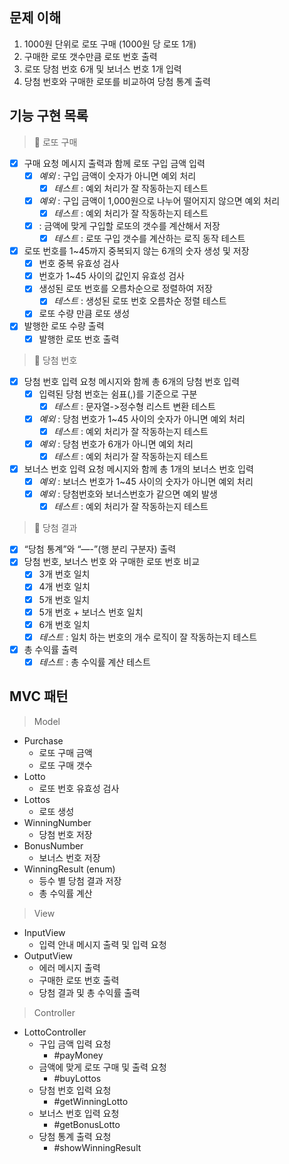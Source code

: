 ## 문제 이해

1. 1000원 단위로 로또 구매 (1000원 당 로또 1개)
2. 구매한 로또 갯수만큼 로또 번호 출력
3. 로또 당첨 번호 6개 및 보너스 번호 1개 입력
4. 당첨 번호와 구매한 로또를 비교하여 당첨 통계 출력

## 기능 구현 목록

> 📌 로또 구매

- [x]  구매 요청 메시지 출력과 함께 로또 구입 금액 입력
    - [x]  *예외* : 구입 금액이 숫자가 아니면 예외 처리
        - [x]  *테스트* : 예외 처리가 잘 작동하는지 테스트
    - [x]  *예외* : 구입 금액이 1,000원으로 나누어 떨어지지 않으면 예외 처리
        - [x]  *테스트* : 예외 처리가 잘 작동하는지 테스트
    - [x] : 금액에 맞게 구입할 로또의 갯수를 계산해서 저장
        - [x] *테스트* : 로또 구입 갯수를 계산하는 로직 동작 테스트
- [x]  로또 번호를 1~45까지 중복되지 않는 6개의 숫자 생성 및 저장
    - [x]  번호 중복 유효성 검사
    - [x]  번호가 1~45 사이의 값인지 유효성 검사
    - [x]  생성된 로또 번호를 오름차순으로 정렬하여 저장
        - [x]  *테스트* : 생성된 로또 번호 오름차순 정렬 테스트
    - [x]  로또 수량 만큼 로또 생성
- [x]  발행한 로또 수량 출력
    - [x]  발행한 로또 번호 출력

> 📌 당첨 번호

- [x]  당첨 번호 입력 요청 메시지와 함께 총 6개의 당첨 번호 입력
    - [x]  입력된 당첨 번호는 쉼표(,)를 기준으로 구분
        - [x] *테스트* : 문자열->정수형 리스트 변환 테스트
    - [x]  *예외* : 당첨 번호가 1~45 사이의 숫자가 아니면 예외 처리
        - [x]  *테스트* : 예외 처리가 잘 작동하는지 테스트
    - [x]  *예외* : 당첨 번호가 6개가 아니면 예외 처리
        - [x]  *테스트* : 예외 처리가 잘 작동하는지 테스트
- [x]  보너스 번호 입력 요청 메시지와 함께 총 1개의 보너스 번호 입력
    - [x]  *예외* : 보너스 번호가 1~45 사이의 숫자가 아니면 예외 처리
    - [x]  *예외* : 당첨번호와 보너스번호가 같으면 예외 발생
        - [x]  *테스트* : 예외 처리가 잘 작동하는지 테스트

> 📌 당첨 결과

- [x]  “당첨 통계”와 “—-”(행 분리 구분자) 출력
- [x]  당첨 번호, 보너스 번호 와 구매한 로또 번호 비교
    - [x]  3개 번호 일치
    - [x]  4개 번호 일치
    - [x]  5개 번호 일치
    - [x]  5개 번호 + 보너스 번호 일치
    - [x]  6개 번호 일치
    - [x]  *테스트* : 일치 하는 번호의 개수 로직이 잘 작동하는지 테스트
- [x]  총 수익률 출력
    - [x]  *테스트* : 총 수익률 계산 테스트

## MVC 패턴

> Model

- Purchase
    - 로또 구매 금액
    - 로또 구매 갯수
- Lotto
    - 로또 번호 유효성 검사
- Lottos
    - 로또 생성
- WinningNumber
    - 당첨 번호 저장
- BonusNumber
    - 보너스 번호 저장
- WinningResult (enum)
    - 등수 별 당첨 결과 저장
    - 총 수익률 계산

> View

- InputView
    - 입력 안내 메시지 출력 및 입력 요청
- OutputView
    - 에러 메시지 출력
    - 구매한 로또 번호 출력
    - 당첨 결과 및 총 수익률 출력

> Controller

- LottoController
    - 구입 금액 입력 요청
        - #payMoney
    - 금액에 맞게 로또 구매 및 출력 요청
        - #buyLottos
    - 당첨 번호 입력 요청
        - #getWinningLotto
    - 보너스 번호 입력 요청
        - #getBonusLotto
    - 당첨 통계 출력 요청
        - #showWinningResult
